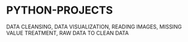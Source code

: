 # PYTHON-PROJECTS
DATA CLEANSING, DATA VISUALIZATION, READING IMAGES, MISSING VALUE TREATMENT,  RAW DATA TO CLEAN DATA
